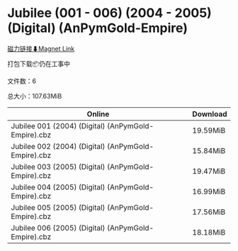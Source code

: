 # Jubilee (001 - 006) (2004 - 2005) (Digital) (AnPymGold-Empire)

[磁力链接⬇Magnet Link](magnet:?xt=urn:btih:8c42bd4e470294e157385a33310c8ab8bccf5389&dn=Jubilee%20%28001%20-%20006%29%20%282004%20-%202005%29%20%28Digital%29%20%28AnPymGold-Empire%29)

打包下载📦仍在工事中

文件数：6

总大小：107.63MiB

Online | Download
--- | ---
Jubilee 001 (2004) (Digital) (AnPymGold-Empire).cbz | 19.59MiB
Jubilee 002 (2004) (Digital) (AnPymGold-Empire).cbz | 15.84MiB
Jubilee 003 (2005) (Digital) (AnPymGold-Empire).cbz | 19.47MiB
Jubilee 004 (2005) (Digital) (AnPymGold-Empire).cbz | 16.99MiB
Jubilee 005 (2005) (Digital) (AnPymGold-Empire).cbz | 17.56MiB
Jubilee 006 (2005) (Digital) (AnPymGold-Empire).cbz | 18.18MiB
